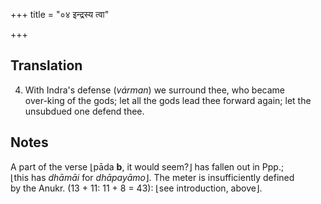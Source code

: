 +++
title = "०४ इन्द्रस्य त्वा"

+++
## Translation
4. With Indra's defense (*várman*) we surround thee, who became  
over-king of the gods; let all the gods lead thee forward again; let the  
unsubdued one defend thee.

## Notes
A part of the verse ⌊pāda **b**, it would seem?⌋ has fallen out in Ppp.;  
⌊this has *dhāmāi* for *dhāpayāmo*⌋. The meter is insufficiently defined  
by the Anukr. (13 + 11: 11 + 8 = 43): ⌊see introduction, above⌋.
